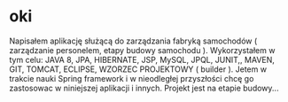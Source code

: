 # oki


Napisałem aplikację służącą do zarządzania fabryką samochodów ( zarządzanie
personelem, etapy budowy samochodu ). Wykorzystałem w tym celu: JAVA 8,
JPA, HIBERNATE, JSP, MySQL, JPQL, JUNIT,, MAVEN, GIT, TOMCAT,
ECLIPSE, WZORZEC PROJEKTOWY ( builder ).
Jetem w trakcie nauki Spring framework i w nieodległej przyszłości chcę go 
zastosowac w niniejszej aplikacji i innych.
Projekt jest na etapie budowy...

